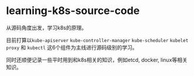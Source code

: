 

# learning-k8s-source-code

从源码角度出发，学习k8s的原理。

目前打算以`kube-apiserver` `kube-controller-manager`  `kube-scheduler`  `kubelet` `proxy` 和 `kubectl`  这6个组件为主线进行源码级别的学习。

同时还顺便记录一些平时用到和k8s相关的知识，例如etcd, docker, linux等相关知识。
